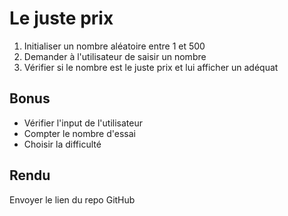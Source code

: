 # Le juste prix

1. Initialiser un nombre aléatoire entre 1 et 500
2. Demander à l'utilisateur de saisir un nombre
3. Vérifier si le nombre est le juste prix et lui afficher un adéquat

## Bonus

- Vérifier l'input de l'utilisateur
- Compter le nombre d'essai
- Choisir la difficulté

## Rendu

Envoyer le lien du repo GitHub
